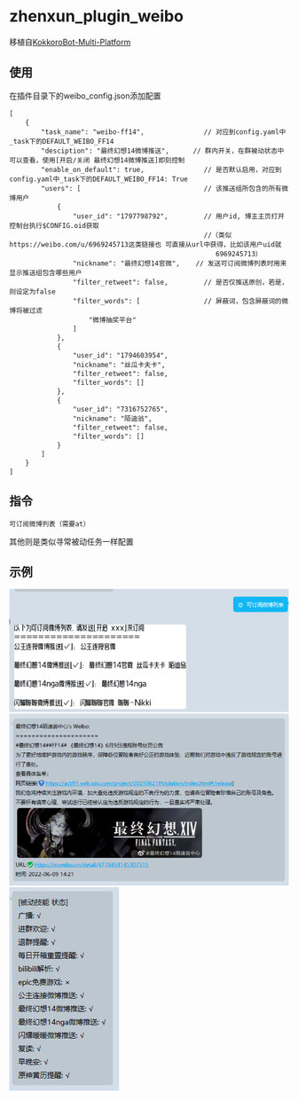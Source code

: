 # zhenxun_plugin_weibo
移植自[KokkoroBot-Multi-Platform](https://github.com/zzbslayer/KokkoroBot-Multi-Platform)
## 使用
在插件目录下的weibo_config.json添加配置
```
[
    {
        "task_name": "weibo-ff14",               // 对应到config.yaml中_task下的DEFAULT_WEIBO_FF14
        "desciption": "最终幻想14微博推送",      // 群内开关，在群被动状态中可以查看，使用[开启/关闭 最终幻想14微博推送]即刻控制
        "enable_on_default": true,               // 是否默认启用，对应到config.yaml中_task下的DEFAULT_WEIBO_FF14: True
        "users": [                               // 该推送组所包含的所有微博用户
            {
                "user_id": "1797798792",         // 用户id, 博主主页打开控制台执行$CONFIG.oid获取
                                                 //（类似https://weibo.com/u/6969245713这类链接也 可直接从url中获得，比如该用户uid就
                                                    6969245713）
                "nickname": "最终幻想14官微",    // 发送可订阅微博列表时用来显示推送组包含哪些用户
                "filter_retweet": false,         // 是否仅推送原创，若是，则设定为false
                "filter_words": [                // 屏蔽词，包含屏蔽词的微博将被过滤
                    "微博抽奖平台"
                ]
            },
            {
                "user_id": "1794603954",
                "nickname": "丝瓜卡夫卡",
                "filter_retweet": false,
                "filter_words": []
            },
            {
                "user_id": "7316752765",
                "nickname": "陌迪翁",
                "filter_retweet": false,
                "filter_words": []
            }
        ]
    }
]
```

## 指令

```
可订阅微博列表（需要at）
```

其他则是类似寻常被动任务一样配置

## 示例
![](images/可订阅列表.png)
![](images/推送格式.png)
![](images/被动技能.png)